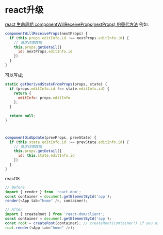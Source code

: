 # react升级

 [react 生命周期 componentWillReceiveProps(nextProps) 的替代方法](https://www.cnblogs.com/crazycode2/p/10340183.html)
例如:

```js
componentWillReceiveProps(nextProps) {
  if (this.props.editInfo.id !== nextProps.editInfo.id) {
    // 请求详情数据
    this.props.getDetail({
      id: nextProps.editInfo.id
    })
  }
}
```

可以写成;

```js
static getDerivedStateFromProps(props, state) {
  if (props.editInfo.id !== state.editInfo.id) {
    return {
      editInfo: props.editInfo
    };
  }
  
  return null;
}



componentDidUpdate(prevProps, prevState) {
  if (this.state.editInfo.id !== prevState.editInfo.id) {
    // 请求详情数据
    this.props.getDetail({
      id: this.state.editInfo.id
    })
  }
}
```
react18 
```js
// Before
import { render } from 'react-dom';
const container = document.getElementById('app');
render(<App tab="home" />, container);

// After
import { createRoot } from 'react-dom/client';
const container = document.getElementById('app');
const root = createRoot(container); // createRoot(container!) if you use TypeScript
root.render(<App tab="home" />);
```
